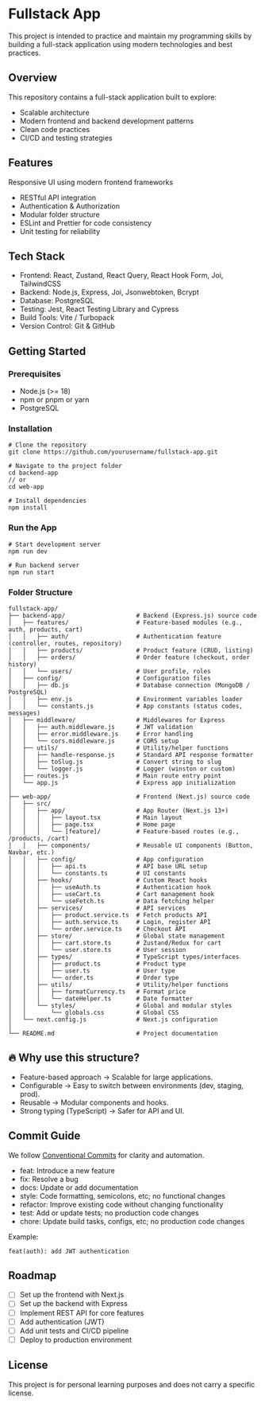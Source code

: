 # Fullstack App

This project is intended to practice and maintain my programming skills by building a full-stack application using modern technologies and best practices.

## Overview

This repository contains a full-stack application built to explore:

- Scalable architecture
- Modern frontend and backend development patterns
- Clean code practices
- CI/CD and testing strategies

## Features

Responsive UI using modern frontend frameworks

- RESTful API integration
- Authentication & Authorization
- Modular folder structure
- ESLint and Prettier for code consistency
- Unit testing for reliability

## Tech Stack

- Frontend: React, Zustand, React Query, React Hook Form, Joi, TailwindCSS
- Backend: Node.js, Express, Joi, Jsonwebtoken, Bcrypt
- Database: PostgreSQL
- Testing: Jest, React Testing Library and Cypress
- Build Tools: Vite / Turbopack
- Version Control: Git & GitHub

## Getting Started
### Prerequisites
- Node.js (>= 18)
- npm or pnpm or yarn
- PostgreSQL

### Installation
```
# Clone the repository
git clone https://github.com/yourusername/fullstack-app.git

# Navigate to the project folder
cd backend-app
// or
cd web-app

# Install dependencies
npm install
```

### Run the App
```
# Start development server
npm run dev

# Run backend server
npm run start
```


### Folder Structure
```
fullstack-app/
├── backend-app/                    # Backend (Express.js) source code
│   ├── features/                   # Feature-based modules (e.g., auth, products, cart)
│   │   ├── auth/                   # Authentication feature (controller, routes, repository)
│   │   ├── products/               # Product feature (CRUD, listing)
│   │   ├── orders/                 # Order feature (checkout, order history)
│   │   └── users/                  # User profile, roles
│   ├── config/                     # Configuration files
│   │   ├── db.js                   # Database connection (MongoDB / PostgreSQL)
│   │   ├── env.js                  # Environment variables loader
│   │   └── constants.js            # App constants (status codes, messages)
│   ├── middleware/                 # Middlewares for Express
│   │   ├── auth.middleware.js      # JWT validation
│   │   ├── error.middleware.js     # Error handling
│   │   └── cors.middleware.js      # CORS setup
│   ├── utils/                      # Utility/helper functions
│   │   ├── handle-response.js      # Standard API response formatter
│   │   ├── toSlug.js               # Convert string to slug
│   │   └── logger.js               # Logger (winston or custom)
│   ├── routes.js                   # Main route entry point
│   └── app.js                      # Express app initialization
│
├── web-app/                        # Frontend (Next.js) source code
│   ├── src/
│   │   ├── app/                    # App Router (Next.js 13+)
│   │   │   ├── layout.tsx          # Main layout
│   │   │   ├── page.tsx            # Home page
│   │   │   └── [feature]/          # Feature-based routes (e.g., /products, /cart)
│   │   ├── components/             # Reusable UI components (Button, Navbar, etc.)
│   │   ├── config/                 # App configuration
│   │   │   ├── api.ts              # API base URL setup
│   │   │   └── constants.ts        # UI constants
│   │   ├── hooks/                  # Custom React hooks
│   │   │   ├── useAuth.ts          # Authentication hook
│   │   │   ├── useCart.ts          # Cart management hook
│   │   │   └── useFetch.ts         # Data fetching helper
│   │   ├── services/               # API services
│   │   │   ├── product.service.ts  # Fetch products API
│   │   │   ├── auth.service.ts     # Login, register API
│   │   │   └── order.service.ts    # Checkout API
│   │   ├── store/                  # Global state management
│   │   │   ├── cart.store.ts       # Zustand/Redux for cart
│   │   │   └── user.store.ts       # User session
│   │   ├── types/                  # TypeScript types/interfaces
│   │   │   ├── product.ts          # Product type
│   │   │   ├── user.ts             # User type
│   │   │   └── order.ts            # Order type
│   │   ├── utils/                  # Utility/helper functions
│   │   │   ├── formatCurrency.ts   # Format price
│   │   │   └── dateHelper.ts       # Date formatter
│   │   └── styles/                 # Global and modular styles
│   │       └── globals.css         # Global CSS
│   └── next.config.js              # Next.js configuration
│
└── README.md                       # Project documentation
```

## 🔥 Why use this structure?

- Feature-based approach → Scalable for large applications.
- Configurable → Easy to switch between environments (dev, staging, prod).
- Reusable → Modular components and hooks.
- Strong typing (TypeScript) → Safer for API and UI.

## Commit Guide

We follow [Conventional Commits](https://www.conventionalcommits.org/) for clarity and automation.

- feat: Introduce a new feature
- fix: Resolve a bug
- docs: Update or add documentation
- style: Code formatting, semicolons, etc; no functional changes
- refactor: Improve existing code without changing functionality
- test: Add or update tests; no production code changes
- chore: Update build tasks, configs, etc; no production code changes

Example:
```
feat(auth): add JWT authentication
```

## Roadmap
- [ ] Set up the frontend with Next.js
- [ ] Set up the backend with Express
- [ ] Implement REST API for core features
- [ ] Add authentication (JWT)
- [ ] Add unit tests and CI/CD pipeline
- [ ] Deploy to production environment

## License

This project is for personal learning purposes and does not carry a specific license.